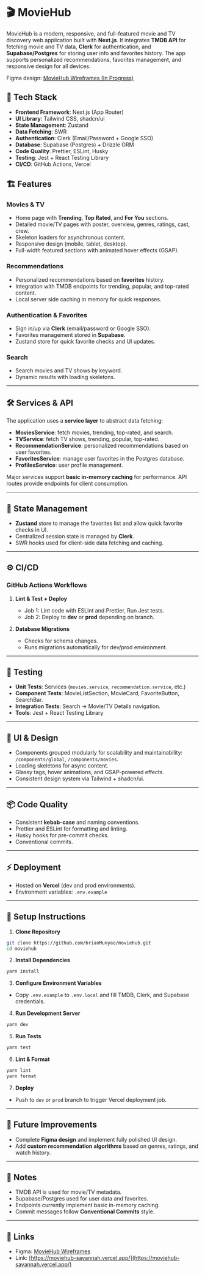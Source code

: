 # 🎬 MovieHub

MovieHub is a modern, responsive, and full-featured movie and TV discovery web application built with **Next.js**. It integrates **TMDB API** for fetching movie and TV data, **Clerk** for authentication, and **Supabase/Postgres** for storing user info and favorites history. The app supports personalized recommendations, favorites management, and responsive design for all devices.

Figma design: [MovieHub Wireframes (In Progress)](https://www.figma.com/design/YEzpGoLsgUZRGRh0oen8b7/Savannah---moviehub?t=YULwfDOnGCr08XsL-1)  

## 🚀 Tech Stack

- **Frontend Framework**: Next.js (App Router)
- **UI Library**: Tailwind CSS, shadcn/ui
- **State Management**: Zustand
- **Data Fetching**: SWR
- **Authentication**: Clerk (Email/Password + Google SSO)
- **Database**: Supabase (Postgres) + Drizzle ORM
- **Code Quality**: Prettier, ESLint, Husky
- **Testing**: Jest + React Testing Library
- **CI/CD**: GitHub Actions, Vercel

## 🏗️ Features

### Movies & TV

- Home page with **Trending**, **Top Rated**, and **For You** sections.
- Detailed movie/TV pages with poster, overview, genres, ratings, cast, crew.
- Skeleton loaders for asynchronous content.
- Responsive design (mobile, tablet, desktop).
- Full-width featured sections with animated hover effects (GSAP).

### Recommendations

- Personalized recommendations based on **favorites** history.
- Integration with TMDB endpoints for trending, popular, and top-rated content.
- Local server side caching in memory for quick responses.

### Authentication & Favorites

- Sign in/up via **Clerk** (email/password or Google SSO).
- Favorites management stored in **Supabase**.
- Zustand store for quick favorite checks and UI updates.

### Search

- Search movies and TV shows by keyword.
- Dynamic results with loading skeletons.

---

## 🛠️ Services & API

The application uses a **service layer** to abstract data fetching:

- **MoviesService**: fetch movies, trending, top-rated, and search.
- **TVService**: fetch TV shows, trending, popular, top-rated.
- **RecommendationService**: personalized recommendations based on user favorites.
- **FavoritesService**: manage user favorites in the Postgres database.
- **ProfilesService**: user profile management.

Major services support **basic in-memory caching** for performance. API routes provide endpoints for client consumption.

---

## 🧰 State Management

- **Zustand** store to manage the favorites list and allow quick favorite checks in UI.
- Centralized session state is managed by **Clerk**.
- SWR hooks used for client-side data fetching and caching.

---

## ⚙️ CI/CD

### GitHub Actions Workflows

1. **Lint & Test + Deploy**
   - Job 1: Lint code with ESLint and Prettier, Run Jest tests.
   - Job 2: Deploy to **dev** or **prod** depending on branch.

2. **Database Migrations**
   - Checks for schema changes.
   - Runs migrations automatically for dev/prod environment.

---

## 🧪 Testing

- **Unit Tests**: Services (`movies.service`, `recommendation.service`, etc.)
- **Component Tests**: MovieListSection, MovieCard, FavoriteButton, SearchBar.
- **Integration Tests**: Search → Movie/TV Details navigation.
- **Tools**: Jest + React Testing Library

---

## 📐 UI & Design

- Components grouped modularly for scalability and maintainability: `/components/global`, `/components/movies`.
- Loading skeletons for async content.
- Glassy tags, hover animations, and GSAP-powered effects.
- Consistent design system via Tailwind + shadcn/ui.

---

## 📦 Code Quality

- Consistent **kebab-case** and naming conventions.
- Prettier and ESLint for formatting and linting.
- Husky hooks for pre-commit checks.
- Conventional commits.

---

## ⚡ Deployment

- Hosted on **Vercel** (dev and prod environments).
- Environment variables: `.env.example`

---

## 📖 Setup Instructions

1. **Clone Repository**

```bash
git clone https://github.com/brianMunyao/moviehub.git
cd moviehub
````

2. **Install Dependencies**

```bash
yarn install
```

3. **Configure Environment Variables**

- Copy `.env.example` to `.env.local` and fill TMDB, Clerk, and Supabase credentials.

4. **Run Development Server**

```bash
yarn dev
```

5. **Run Tests**

```bash
yarn test
```

6. **Lint & Format**

```bash
yarn lint
yarn format
```

7. **Deploy**

- Push to `dev` or `prod` branch to trigger Vercel deployment job.

---

## 🔮 Future Improvements

- Complete **Figma design** and implement fully polished UI design.
- Add **custom recommendation algorithms** based on genres, ratings, and watch history.

---

## 📝 Notes

- TMDB API is used for movie/TV metadata.
- Supabase/Postgres used for user data and favorites.
- Endpoints currently implement basic in-memory caching.
- Commit messages follow **Conventional Commits** style.

---

## 🎁 Links

- Figma: [MovieHub Wireframes](https://www.figma.com/design/YEzpGoLsgUZRGRh0oen8b7/Savannah---moviehub?t=YULwfDOnGCr08XsL-1)
- Link: [https://moviehub-savannah.vercel.app/](https://moviehub-savannah.vercel.app/)
